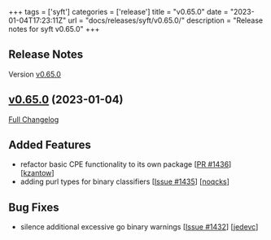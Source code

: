 +++
tags = ['syft']
categories = ['release']
title = "v0.65.0"
date = "2023-01-04T17:23:11Z"
url = "docs/releases/syft/v0.65.0/"
description = "Release notes for syft v0.65.0"
+++

## Release Notes

Version [v0.65.0](https://github.com/anchore/syft/releases/tag/v0.65.0)

## [v0.65.0](https://github.com/anchore/syft/tree/v0.65.0) (2023-01-04)

[Full Changelog](https://github.com/anchore/syft/compare/v0.64.0...v0.65.0)

## Added Features

- refactor basic CPE functionality to its own package [[PR #1436](https://github.com/anchore/syft/pull/1436)] [[kzantow](https://github.com/kzantow)]
- adding purl types for binary classifiers [[Issue #1435](https://github.com/anchore/syft/issues/1435)] [[noqcks](https://github.com/noqcks)]

## Bug Fixes

- silence additional excessive go binary warnings [[Issue #1432](https://github.com/anchore/syft/issues/1432)] [[jedevc](https://github.com/jedevc)]

